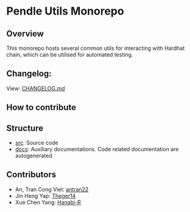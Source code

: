 # Pendle Utils Monorepo

## Overview

This monorepo hosts several common utils for interacting with Hardhat chain, which can be utilised for automated testing.

## Changelog:

View: [CHANGELOG.md](./docs/CHANGELOG.md)

## How to contribute

## Structure

- [src](packages/test-utils/src): Source code
- [docs](docs): Auxiliary documentations. Code related documentation are autogenerated

## Contributors

- An, Tran Cong Viet: [antran22](https://github.com/antran22)
- Jin Heng Yap: [Theger14](https://github.com/Theger14)
- Xue Chen Yang: [Hanabi-R](https://github.com/Hanabi-R)
